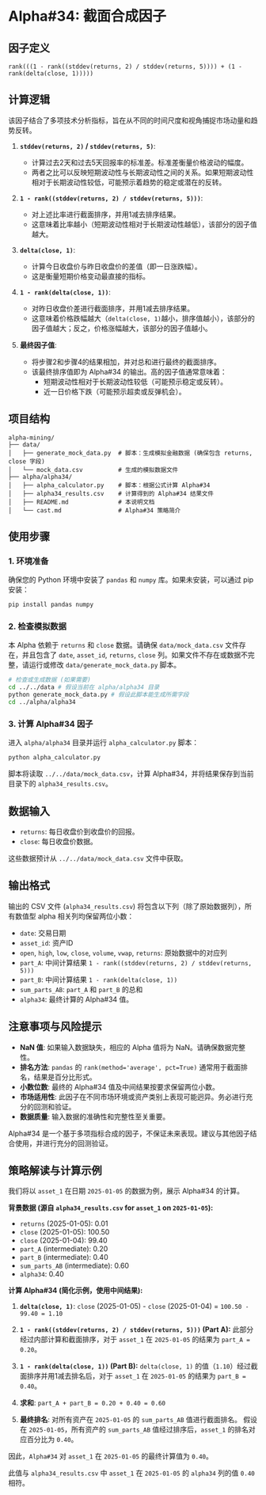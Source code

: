 # Alpha#34: 截面合成因子

## 因子定义

```
rank(((1 - rank((stddev(returns, 2) / stddev(returns, 5)))) + (1 - rank(delta(close, 1)))))
```

## 计算逻辑

该因子结合了多项技术分析指标，旨在从不同的时间尺度和视角捕捉市场动量和趋势反转。

1.  **`stddev(returns, 2)` / `stddev(returns, 5)`**:
    *   计算过去2天和过去5天回报率的标准差。标准差衡量价格波动的幅度。
    *   两者之比可以反映短期波动性与长期波动性之间的关系。如果短期波动性相对于长期波动性较低，可能预示着趋势的稳定或潜在的反转。

2.  **`1 - rank((stddev(returns, 2) / stddev(returns, 5)))`**:
    *   对上述比率进行截面排序，并用1减去排序结果。
    *   这意味着比率越小（短期波动性相对于长期波动性越低），该部分的因子值越大。

3.  **`delta(close, 1)`**:
    *   计算今日收盘价与昨日收盘价的差值（即一日涨跌幅）。
    *   这是衡量短期价格变动最直接的指标。

4.  **`1 - rank(delta(close, 1))`**:
    *   对昨日收盘价差进行截面排序，并用1减去排序结果。
    *   这意味着价格跌幅越大（`delta(close, 1)`越小，排序值越小），该部分的因子值越大；反之，价格涨幅越大，该部分的因子值越小。

5.  **最终因子值**:
    *   将步骤2和步骤4的结果相加，并对总和进行最终的截面排序。
    *   该最终排序值即为 Alpha#34 的输出。高的因子值通常意味着：
        *   短期波动性相对于长期波动性较低（可能预示稳定或反转）。
        *   近一日价格下跌（可能预示超卖或反弹机会）。

## 项目结构

```
alpha-mining/
├── data/
│   ├── generate_mock_data.py  # 脚本：生成模拟金融数据 (确保包含 returns, close 字段)
│   └── mock_data.csv          # 生成的模拟数据文件
├── alpha/alpha34/
│   ├── alpha_calculator.py    # 脚本：根据公式计算 Alpha#34
│   ├── alpha34_results.csv    # 计算得到的 Alpha#34 结果文件
│   ├── README.md              # 本说明文档
│   └── cast.md                # Alpha#34 策略简介
```

## 使用步骤

### 1. 环境准备

确保您的 Python 环境中安装了 `pandas` 和 `numpy` 库。如果未安装，可以通过 pip 安装：

```bash
pip install pandas numpy
```

### 2. 检查模拟数据

本 Alpha 依赖于 `returns` 和 `close` 数据。请确保 `data/mock_data.csv` 文件存在，并且包含了 `date`, `asset_id`, `returns`, `close` 列。如果文件不存在或数据不完整，请运行或修改 `data/generate_mock_data.py` 脚本。

```bash
# 检查或生成数据 (如果需要)
cd ../../data # 假设当前在 alpha/alpha34 目录
python generate_mock_data.py # 假设此脚本能生成所需字段
cd ../alpha/alpha34
```

### 3. 计算 Alpha#34 因子

进入 `alpha/alpha34` 目录并运行 `alpha_calculator.py` 脚本：

```bash
python alpha_calculator.py
```

脚本将读取 `../../data/mock_data.csv`，计算 Alpha#34，并将结果保存到当前目录下的 `alpha34_results.csv`。

## 数据输入

*   `returns`: 每日收盘价到收盘价的回报。
*   `close`: 每日收盘价数据。

这些数据预计从 `../../data/mock_data.csv` 文件中获取。

## 输出格式

输出的 CSV 文件 (`alpha34_results.csv`) 将包含以下列（除了原始数据列），所有数值型 alpha 相关列均保留两位小数：

-   `date`: 交易日期
-   `asset_id`: 资产ID
-   `open`, `high`, `low`, `close`, `volume`, `vwap`, `returns`: 原始数据中的对应列
-   `part_A`: 中间计算结果 `1 - rank((stddev(returns, 2) / stddev(returns, 5)))`
-   `part_B`: 中间计算结果 `1 - rank(delta(close, 1))`
-   `sum_parts_AB`: `part_A` 和 `part_B` 的总和
-   `alpha34`: 最终计算的 Alpha#34 值。

## 注意事项与风险提示

-   **NaN 值**: 如果输入数据缺失，相应的 Alpha 值将为 NaN。请确保数据完整性。
-   **排名方法**: `pandas` 的 `rank(method='average', pct=True)` 通常用于截面排名，结果是百分比形式。
-   **小数位数**: 最终的 Alpha#34 值及中间结果按要求保留两位小数。
-   **市场适用性**: 此因子在不同市场环境或资产类别上表现可能迥异。务必进行充分的回测和验证。
-   **数据质量**: 输入数据的准确性和完整性至关重要。

Alpha#34 是一个基于多项指标合成的因子，不保证未来表现。建议与其他因子结合使用，并进行充分的回测验证。

## 策略解读与计算示例

我们将以 `asset_1` 在日期 `2025-01-05` 的数据为例，展示 Alpha#34 的计算。

**背景数据 (源自 `alpha34_results.csv` for `asset_1` on `2025-01-05`):**
- `returns` (2025-01-05): 0.01
- `close` (2025-01-05): 100.50
- `close` (2025-01-04): 99.40
- `part_A` (intermediate): 0.20
- `part_B` (intermediate): 0.40
- `sum_parts_AB` (intermediate): 0.60
- `alpha34`: 0.40

**计算 Alpha#34 (简化示例，使用中间结果):**

1.  **`delta(close, 1)`**:
    `close` (2025-01-05) - `close` (2025-01-04) = `100.50 - 99.40 = 1.10`

2.  **`1 - rank((stddev(returns, 2) / stddev(returns, 5)))` (Part A):**
    此部分经过内部计算和截面排序，对于 `asset_1` 在 `2025-01-05` 的结果为 `part_A = 0.20`。

3.  **`1 - rank(delta(close, 1))` (Part B):**
    `delta(close, 1)` 的值（`1.10`）经过截面排序并用1减去排名后，对于 `asset_1` 在 `2025-01-05` 的结果为 `part_B = 0.40`。

4.  **求和**:
    `part_A + part_B = 0.20 + 0.40 = 0.60`

5.  **最终排名**:
    对所有资产在 `2025-01-05` 的 `sum_parts_AB` 值进行截面排名。
    假设在 `2025-01-05`，所有资产的 `sum_parts_AB` 值经过排序后，`asset_1` 的排名对应百分比为 `0.40`。

因此，`Alpha#34` 对 `asset_1` 在 `2025-01-05` 的最终计算值为 `0.40`。

此值与 `alpha34_results.csv` 中 `asset_1` 在 `2025-01-05` 的 `alpha34` 列的值 `0.40` 相符。 